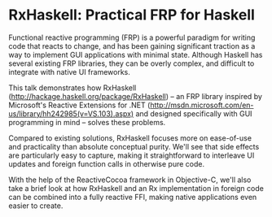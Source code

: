 # RxHaskell: Practical FRP for Haskell

Functional reactive programming (FRP) is a powerful paradigm for writing
code that reacts to change, and has been gaining significant traction as a way
to implement GUI applications with minimal state. Although Haskell has several
existing FRP libraries, they can be overly complex, and difficult to integrate
with native UI frameworks.

This talk demonstrates how RxHaskell (http://hackage.haskell.org/package/RxHaskell) –
an FRP library inspired by Microsoft's Reactive Extensions for .NET
(http://msdn.microsoft.com/en-us/library/hh242985(v=VS.103).aspx) and designed
specifically with GUI programming in mind – solves these problems.

Compared to existing solutions, RxHaskell focuses more on ease-of-use and
practicality than absolute conceptual purity. We'll see that side effects are
particularly easy to capture, making it straightforward to interleave UI updates
and foreign function calls in otherwise pure code.

With the help of the ReactiveCocoa framework in Objective-C, we'll also take
a brief look at how RxHaskell and an Rx implementation in foreign code can be
combined into a fully reactive FFI, making native applications even easier to create.
